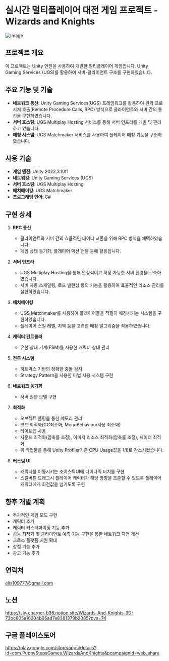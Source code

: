 # 실시간 멀티플레이어 대전 게임 프로젝트 - Wizards and Knights

![image](https://github.com/user-attachments/assets/08233f94-d136-4ed6-82df-a3a3d4b60e11)

## 프로젝트 개요
이 프로젝트는 Unity 엔진을 사용하여 개발한 멀티플레이어 게임입니다. Unity Gaming Services (UGS)를 활용하여 서버-클라이언트 구조를 구현하였습니다.

## 주요 기능 및 기술
- **네트워크 통신**: Unity Gaming Services(UGS) 프레임워크를 활용하여 원격 프로시저 호출(Remote Procedure Calls, RPC) 방식으로 클라이언트와 서버 간의 통신을 구현하였습니다.
- **서버 호스팅**: UGS Multiplay Hosting 서비스를 통해 서버 인프라를 개발 및 관리하고 있습니다.
- **매칭 시스템**: UGS Matchmaker 서비스를 사용하여 플레이어 매칭 기능을 구현하였습니다.

## 사용 기술
- **게임 엔진**: Unity 2022.3.10f1
- **네트워킹**: Unity Gaming Services (UGS)
- **서버 호스팅**: UGS Multiplay Hosting
- **매치메이킹**: UGS Matchmaker
- **프로그래밍 언어**: C#

## 구현 상세
1. **RPC 통신**
   - 클라이언트와 서버 간의 효율적인 데이터 교환을 위해 RPC 방식을 채택하였습니다.
   - 게임 상태 동기화, 플레이어 액션 전달 등에 활용됩니다.

2. **서버 인프라**
   - UGS Multiplay Hosting을 통해 안정적이고 확장 가능한 서버 환경을 구축하였습니다.
   - 서버 자동 스케일링, 로드 밸런싱 등의 기능을 활용하여 효율적인 리소스 관리를 실현하였습니다.

3. **매치메이킹**
   - UGS Matchmaker를 사용하여 플레이어들을 적절히 매칭시키는 시스템을 구현하였습니다.
   - 플레이어 스킬 레벨, 지역 등을 고려한 매칭 알고리즘을 적용하였습니다.

4. **캐릭터 컨트롤러**
   - 유한 상태 기계(FSM)를 사용한 캐릭터 상태 관리

5. **전투 시스템**
   - 히트박스 기반의 정확한 충돌 감지
   - Strategy Pattern을 사용한 마법 사용 시스템 구현

6. **네트워크 동기화**
   - 서버 권한 모델 구현

7. **최적화**
   - 오브젝트 풀링을 통한 메모리 관리
   - 코드 최적화(GC최소화, MonoBehaviour사용 최소화)
   - 라이트맵 사용
   - 사운드 최적화(압축률 조정), 이미지 리소스 최적화(압축률 조정), 쉐이더 최적화
   - 위 작업들을 통해 Unity Profiler기준 CPU Usage값을 1/8로 감소시켰습니다.

8. **커스텀 UI**
   - 캐릭터를 이동시키는 조이스틱UI에 다이나믹 터치를 구현
   - 스킬버튼 드래그시 플레이어 캐릭터가 해당 방향을 조준할 수 있도록 플레이어 캐릭터에게 회전값을 넘기도록 구현

## 향후 개발 계획
- 추가적인 게임 모드 구현
- 캐릭터 추가
- 캐릭터 커스터마이징 기능 추가
- 성능 최적화 및 클라이언트 예측 기능 구현을 통한 네트워크 지연 개선
- 크로스 플랫폼 지원 확대
- 상점 기능 추가
- 광고 기능 추가

## 연락처
elis109777@gmail.com

## 노션
https://sly-charger-b36.notion.site/Wizards-And-Knights-3D-73bc605a10204b95ad7e8381379b2085?pvs=74

## 구글 플레이스토어
https://play.google.com/store/apps/details?id=com.PuppyStepsGames.WizardsAndKnights&pcampaignid=web_share
